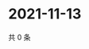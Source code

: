 # 2021-11-13

共 0 条

<!-- BEGIN WEIBO -->
<!-- 最后更新时间 Sat Nov 13 2021 06:00:55 GMT+0800 (China Standard Time) -->

<!-- END WEIBO -->
